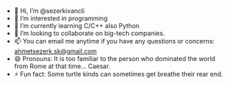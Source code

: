 - 👋 Hi, I’m @sezerkivancli
- 👀 I’m interested in programming
- 🌱 I’m currently learning C/C++ also Python
- 💞️ I’m looking to collaborate on big-tech companies.
- 📫 You can email me anytime if you have any questions or concerns: ahmetsezerk.sk@gmail.com
- 😄 Pronouns: It is too familiar to the person who dominated the world from Rome at that time... Caesar.
- ⚡ Fun fact: Some turtle kinds can sometimes get breathe their rear end.

<!---
sezerkivancli/sezerkivancli is a ✨ special ✨ repository because its `README.md` (this file) appears on your GitHub profile.
You can click the Preview link to take a look at your changes.
--->
